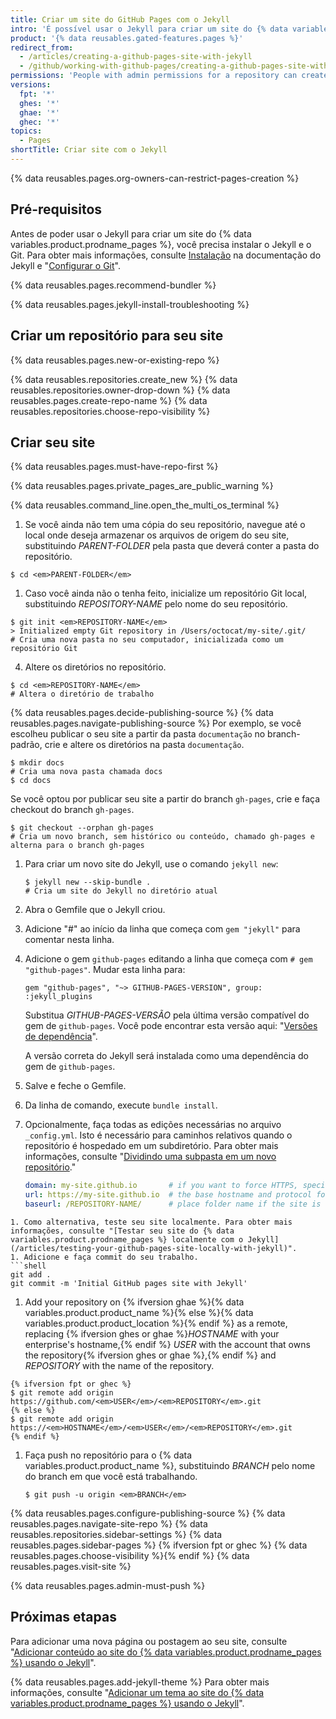 ```yaml
---
title: Criar um site do GitHub Pages com o Jekyll
intro: 'É possível usar o Jekyll para criar um site do {% data variables.product.prodname_pages %} em um repositório novo ou existente.'
product: '{% data reusables.gated-features.pages %}'
redirect_from:
  - /articles/creating-a-github-pages-site-with-jekyll
  - /github/working-with-github-pages/creating-a-github-pages-site-with-jekyll
permissions: 'People with admin permissions for a repository can create a {% data variables.product.prodname_pages %} site with Jekyll.'
versions:
  fpt: '*'
  ghes: '*'
  ghae: '*'
  ghec: '*'
topics:
  - Pages
shortTitle: Criar site com o Jekyll
---
```


{% data reusables.pages.org-owners-can-restrict-pages-creation %}

## Pré-requisitos

Antes de poder usar o Jekyll para criar um site do {% data variables.product.prodname_pages %}, você precisa instalar o Jekyll e o Git. Para obter mais informações, consulte [Instalação](https://jekyllrb.com/docs/installation/) na documentação do Jekyll e "[Configurar o Git](/articles/set-up-git)".

{% data reusables.pages.recommend-bundler %}

{% data reusables.pages.jekyll-install-troubleshooting %}

## Criar um repositório para seu site

{% data reusables.pages.new-or-existing-repo %}

{% data reusables.repositories.create_new %}
{% data reusables.repositories.owner-drop-down %}
{% data reusables.pages.create-repo-name %}
{% data reusables.repositories.choose-repo-visibility %}

## Criar seu site

{% data reusables.pages.must-have-repo-first %}

{% data reusables.pages.private_pages_are_public_warning %}

{% data reusables.command_line.open_the_multi_os_terminal %}
1. Se você ainda não tem uma cópia do seu repositório, navegue até o local onde deseja armazenar os arquivos de origem do seu site, substituindo _PARENT-FOLDER_ pela pasta que deverá conter a pasta do repositório.
  ```shell
  $ cd <em>PARENT-FOLDER</em>
  ```
1. Caso você ainda não o tenha feito, inicialize um repositório Git local, substituindo _REPOSITORY-NAME_ pelo nome do seu repositório.
  ```shell
  $ git init <em>REPOSITORY-NAME</em>
  > Initialized empty Git repository in /Users/octocat/my-site/.git/
  # Cria uma nova pasta no seu computador, inicializada como um repositório Git
  ```
  4. Altere os diretórios no repositório.
  ```shell
  $ cd <em>REPOSITORY-NAME</em>
  # Altera o diretório de trabalho
  ```
{% data reusables.pages.decide-publishing-source %}
{% data reusables.pages.navigate-publishing-source %}
  Por exemplo, se você escolheu publicar o seu site a partir da pasta `documentação` no branch-padrão, crie e altere os diretórios na pasta `documentação`.
 ```shell
 $ mkdir docs
 # Cria uma nova pasta chamada docs
 $ cd docs
 ```
 Se você optou por publicar seu site a partir do branch `gh-pages`, crie e faça checkout do branch `gh-pages`.
 ```shell
 $ git checkout --orphan gh-pages
 # Cria um novo branch, sem histórico ou conteúdo, chamado gh-pages e alterna para o branch gh-pages
 ```
1. Para criar um novo site do Jekyll, use o comando `jekyll new`:
   ```shell
   $ jekyll new --skip-bundle .
   # Cria um site do Jekyll no diretório atual
   ```
1. Abra o Gemfile que o Jekyll criou.
1. Adicione "#" ao início da linha que começa com `gem "jekyll"` para comentar nesta linha.
1. Adicione o gem `github-pages` editando a linha que começa com `# gem "github-pages"`. Mudar esta linha para:

   ```shell
   gem "github-pages", "~> GITHUB-PAGES-VERSION", group: :jekyll_plugins
   ```

   Substitua _GITHUB-PAGES-VERSÃO_ pela última versão compatível do gem de `github-pages`. Você pode encontrar esta versão aqui: "[Versões de dependência](https://pages.github.com/versions/)".

   A versão correta do Jekyll será instalada como uma dependência do gem de `github-pages`.
1. Salve e feche o Gemfile.
1. Da linha de comando, execute `bundle install`.
1. Opcionalmente, faça todas as edições necessárias no arquivo `_config.yml`. Isto é necessário para caminhos relativos quando o repositório é hospedado em um subdiretório.  Para obter mais informações, consulte "[Dividindo uma subpasta em um novo repositório](/github/getting-started-with-github/using-git/splitting-a-subfolder-out-into-a-new-repository)."
   ```yml
   domain: my-site.github.io       # if you want to force HTTPS, specify the domain without the http at the start, e.g. example.com
   url: https://my-site.github.io  # the base hostname and protocol for your site, e.g. http://example.com
   baseurl: /REPOSITORY-NAME/      # place folder name if the site is served in a subfolder
  ```
1. Como alternativa, teste seu site localmente. Para obter mais informações, consulte "[Testar seu site do {% data variables.product.prodname_pages %} localmente com o Jekyll](/articles/testing-your-github-pages-site-locally-with-jekyll)".
1. Adicione e faça commit do seu trabalho.
```shell
git add .
git commit -m 'Initial GitHub pages site with Jekyll'
```
1. Add your repository on {% ifversion ghae %}{% data variables.product.product_name %}{% else %}{% data variables.product.product_location %}{% endif %} as a remote, replacing {% ifversion ghes or ghae %}_HOSTNAME_ with your enterprise's hostname,{% endif %} _USER_ with the account that owns the repository{% ifversion ghes or ghae %},{% endif %} and _REPOSITORY_ with the name of the repository.
```shell
{% ifversion fpt or ghec %}
$ git remote add origin https://github.com/<em>USER</em>/<em>REPOSITORY</em>.git
{% else %}
$ git remote add origin https://<em>HOSTNAME</em>/<em>USER</em>/<em>REPOSITORY</em>.git
{% endif %}
```
1. Faça push no repositório para o {% data variables.product.product_name %}, substituindo _BRANCH_ pelo nome do branch em que você está trabalhando.
   ```shell
   $ git push -u origin <em>BRANCH</em>
   ```
{% data reusables.pages.configure-publishing-source %}
{% data reusables.pages.navigate-site-repo %}
{% data reusables.repositories.sidebar-settings %}
{% data reusables.pages.sidebar-pages %}
{% ifversion fpt or ghec %}
{% data reusables.pages.choose-visibility %}{% endif %}
{% data reusables.pages.visit-site %}

{% data reusables.pages.admin-must-push %}

## Próximas etapas

Para adicionar uma nova página ou postagem ao seu site, consulte "[Adicionar conteúdo ao site do {% data variables.product.prodname_pages %} usando o Jekyll](/articles/adding-content-to-your-github-pages-site-using-jekyll)".

{% data reusables.pages.add-jekyll-theme %} Para obter mais informações, consulte "[Adicionar um tema ao site do {% data variables.product.prodname_pages %} usando o Jekyll](/articles/adding-a-theme-to-your-github-pages-site-using-jekyll)".
